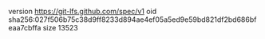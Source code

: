 version https://git-lfs.github.com/spec/v1
oid sha256:027f506b75c38d9ff8233d894ae4ef05a5ed9e59bd821df2bd686bfeaa7cbffa
size 13523
